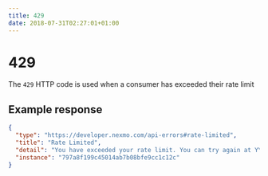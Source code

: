 ```yaml
---
title: 429
date: 2018-07-31T02:27:01+01:00
---
```


# 429

The `429` HTTP code is used when a consumer has exceeded their rate limit

## Example response

```json
{
  "type": "https://developer.nexmo.com/api-errors#rate-limited",
  "title": "Rate Limited",
  "detail": "You have exceeded your rate limit. You can try again at YYYY-MM-DD HH:mm:ss",
  "instance": "797a8f199c45014ab7b08bfe9cc1c12c"
}
```
